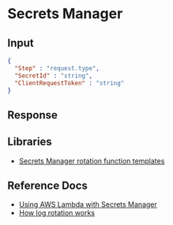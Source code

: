 # Secrets Manager

## Input

```json
{
  "Step" : "request.type",
  "SecretId" : "string",
  "ClientRequestToken" : "string"
}
```

## Response

## Libraries

- [Secrets Manager rotation function templates](https://docs.aws.amazon.com/secretsmanager/latest/userguide/reference_available-rotation-templates.html)

## Reference Docs

- [Using AWS Lambda with Secrets Manager](https://docs.aws.amazon.com/lambda/latest/dg/with-secrets-manager.html)
- [How log rotation works](https://docs.aws.amazon.com/secretsmanager/latest/userguide/rotate-secrets_how.html)
